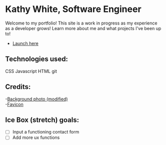 # Kathy White, Software Engineer

Welcome to my portfolio! This site is a work in progress as my experience as a developer grows! Learn more about me and what projects I've been up to!

- [Launch here](https://kathywhite-portfolio.netlify.app/)

## Technologies used:
CSS
Javascript
HTML
git

## Credits:
-[Background photo (modified)](https://unsplash.com/s/photos/)  
-[Favicon](https://favicon.io/emoji-favicons/)


## Ice Box (stretch) goals:
- [ ] Input a functioning contact form  
- [ ] Add more ux functions
